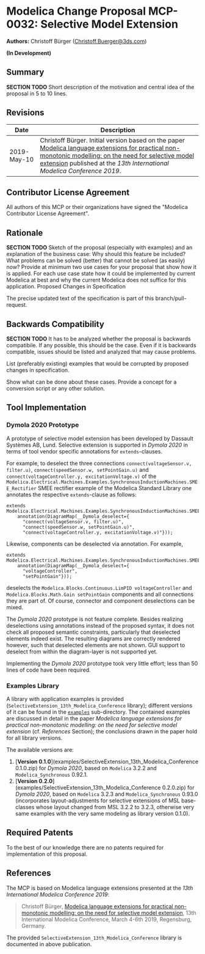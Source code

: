 # Modelica Change Proposal MCP-0032: Selective Model Extension

**Authors:** Christoff Bürger (Christoff.Buerger@3ds.com)

**(In Development)**

## Summary
**SECTION TODO** Short description of the motivation and central idea of the proposal in 5 to 10 lines.

## Revisions
| Date | Description |
| --- | --- |
| 2019-May-10 | Christoff Bürger. Initial version based on the paper [Modelica language extensions for practical non-monotonic modelling: on the need for selective model extension](https://modelica.org/events/modelica2019/proceedings/html/papers/Modelica2019paper3B1.pdf) published at the _13th International Modelica Conference 2019_. |

## Contributor License Agreement
All authors of this MCP or their organizations have signed the "Modelica Contributor License Agreement".

## Rationale
**SECTION TODO** Sketch of the proposal (especially with examples) and an explanation of the business case: Why should this feature be included? What problems can be solved (better) that cannot be solved (as easily) now? 
Provide at minimum two use cases for your proposal that show how it is applied. For each use case state how it could be implemented by current Modelica at best and why the current Modelica does not suffice for this application. 
Proposed Changes in Specification

The precise updated text of the specification is part of this branch/pull-request.

## Backwards Compatibility
**SECTION TODO** It has to be analyzed whether the proposal is backwards compatibile. If any possible, this should be the case. Even if it is backwards compatible, issues should be listed and analyzed that may cause problems. 

List (preferably existing) examples that would be corrupted by proposed changes in specification. 

Show what can be done about these cases. Provide a concept for a conversion script or any other solution. 

## Tool Implementation

### Dymola 2020 Prototype
A prototype of selective model extension has been developed by Dassault Systèmes AB, Lund. Selective extension is supported in _Dymola 2020_ in terms of tool vendor specific annotations for `extends`-clauses.

For example, to deselect the three connections `connect(voltageSensor.v, filter.u)`, `connect(speedSensor.w, setPointGain.u)` and `connect(voltageController.y, excitationVoltage.v)` of the `Modelica.Electrical.Machines.Examples.SynchronousInductionMachines.SMEE_Rectifier` SMEE rectifier example of the Modelica Standard Library one annotates the respective `extends`-clause as follows:

```
extends Modelica.Electrical.Machines.Examples.SynchronousInductionMachines.SMEE_Rectifier
    annotation(DiagramMap(__Dymola_deselect={
      "connect(voltageSensor.v, filter.u)",
      "connect(speedSensor.w, setPointGain.u)",
      "connect(voltageController.y, excitationVoltage.v)"}));
```

Likewise, components can be deselected via annotation. For example,

```
extends Modelica.Electrical.Machines.Examples.SynchronousInductionMachines.SMEE_Rectifier
    annotation(DiagramMap(__Dymola_deselect={
      "voltageController",
      "setPointGain"}));
```

deselects the `Modelica.Blocks.Continuous.LimPID voltageController` and `Modelica.Blocks.Math.Gain setPointGain` components and all connections they are part of. Of course, connector and component deselections can be mixed.

The _Dymola 2020_ prototype is not feature complete. Besides realizing deselections using annotations instead of the proposed syntax, it does not check all proposed semantic constraints, particularly that deselected elements indeed exist. The resulting diagrams are correctly rendered however, such that deselected elements are not shown. GUI support to deselect from within the diagram-layer is not supported yet.

Implementing the _Dymola 2020_ prototype took very little effort; less than 50 lines of code have been required.

### Examples Library

A library with application examples is provided (`SelectiveExtension_13th_Modelica_Conference` library); different versions of it can be found in the [`examples`](examples) sub-directory. The contained examples are discussed in detail in the paper _Modelica language extensions for practical non-monotonic modelling: on the need for selective model extension_ (cf. _References_ Section); the conclusions drawn in the paper hold for all library versions.

The available versions are:

1. [**Version 0.1.0**](examples/SelectiveExtension_13th_Modelica_Conference 0.1.0.zip) for _Dymola 2020_, based on `Modelica` 3.2.2 and `Modelica_Synchronous` 0.92.1.
2. [**Version 0.2.0**](examples/SelectiveExtension_13th_Modelica_Conference 0.2.0.zip) for _Dymola 2020_, based on `Modelica` 3.2.3 and `Modelica_Synchronous` 0.93.0 (incorporates layout-adjustments for selective extensions of MSL base-classes whose layout changed from MSL 3.2.2 to 3.2.3, otherwise very same examples with the very same modeling as library version 0.1.0).

## Required Patents
To the best of our knowledge there are no patents required for implementation of this proposal.

## References

The MCP is based on Modelica language extensions presented at the _13th International Modelica Conference 2019_:

> Christoff Bürger, [Modelica language extensions for practical non-monotonic modelling: on the need for selective model extension](https://modelica.org/events/modelica2019/proceedings/html/papers/Modelica2019paper3B1.pdf), 13th International Modelica Conference, March 4-6th 2019, Regensburg, Germany.

The provided `SelectiveExtension_13th_Modelica_Conference` library is documented in above publication.